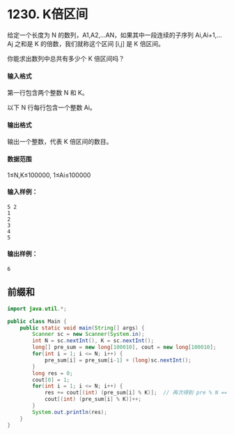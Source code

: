 # 1230. K倍区间
给定一个长度为 N 的数列，A1,A2,…AN，如果其中一段连续的子序列 Ai,Ai+1,…Aj 之和是 K 的倍数，我们就称这个区间 \[i,j\] 是 K 倍区间。

你能求出数列中总共有多少个 K 倍区间吗？

#### 输入格式

第一行包含两个整数 N 和 K。

以下 N 行每行包含一个整数 Ai。

#### 输出格式

输出一个整数，代表 K 倍区间的数目。

#### 数据范围

1≤N,K≤100000, 1≤Ai≤100000

#### 输入样例：

```
5 2
1
2
3
4
5
```

#### 输出样例：

```
6
```



## 前缀和

```java
import java.util.*;

public class Main {
    public static void main(String[] args) {
        Scanner sc = new Scanner(System.in);
        int N = sc.nextInt(), K = sc.nextInt();
        long[] pre_sum = new long[100010], cout = new long[100010];
        for(int i = 1; i <= N; i++) {
            pre_sum[i] = pre_sum[i-1] + (long)sc.nextInt();
        }
        long res = 0;
        cout[0] = 1;
        for(int i = 1; i <= N; i++) {
            res += cout[(int) (pre_sum[i] % K)];  // 再次得到 pre % N == 某数时，说明期间有 序列 % N == 0;
            cout[(int) (pre_sum[i] % K)]++;
        }
        System.out.println(res);
    }
}
```

